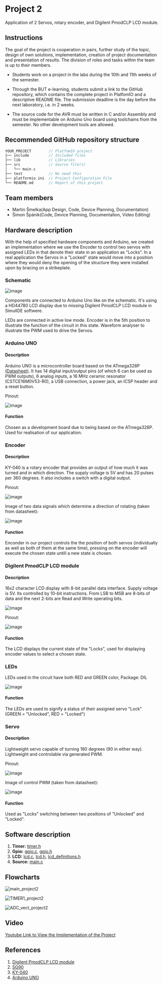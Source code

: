 # Project 2

Application of 2 Servos, rotary encoder, and Digilent PmodCLP LCD module.

## Instructions

The goal of the project is cooperation in pairs, further study of the topic, design of own solutions, implementation, creation of project documentation and presentation of results. The division of roles and tasks within the team is up to their members.

* Students work on a project in the labs during the 10th and 11th weeks of the semester.

* Through the BUT e-learning, students submit a link to the GitHub repository, which contains the complete project in PlatfomIO and a descriptive README file. The submission deadline is the day before the next laboratory, i.e. in 2 weeks.

* The source code for the AVR must be written in C and/or Assembly and must be implementable on Arduino Uno board using toolchains from the semester. No other development tools are allowed.

## Recommended GitHub repository structure

   ```c
   YOUR_PROJECT        // PlatfomIO project
   ├── include         // Included files
   ├── lib             // Libraries
   ├── src             // Source file(s)
   │   └── main.c
   ├── test            // No need this
   ├── platformio.ini  // Project Configuration File
   └── README.md       // Report of this project
   ```
## Team members

* Martin Šmelka(App Design, Code, Device Planning, Documentation)
* Šimon Špánik(Code, Device Planning, Documentation, Video Editing)

## Hardware description

With the help of specified hardware components and Arduino, we created an implementation where we use the Encoder to control two servos with assigned LEDs in that denote their state in an application as "Locks". In a real application the Servos in a "Locked" state would move into a position where they would deny the opening of the structure they were installed upon by bracing on a strikeplate.

### Schematic

![image](https://github.com/MartinSmelka/Digital-Electronics-2-Smelka/blob/main/Pic/Circuit_Projekt2.png)

Components are connected to Arduino Uno like on the schematic. 
It's using a HD44780 LCD display due to missing Digilent PmodCLP LCD module in SimullDE softwere.

LEDs are connected in active low mode. Encoder is in the 5th position to illustrate the function of the circuit in this state. Waveform analyser to illustrate the PWM used to drive the Servos.

### Arduino UNO

#### Description

Arduino UNO is a microcontroller board based on the ATmega328P [(Datasheet)](https://ww1.microchip.com/downloads/en/DeviceDoc/Atmel-7810-Automotive-Microcontrollers-ATmega328P_Datasheet.pdf). It has 14 digital input/output pins (of which 6 can be used as PWM outputs), 6 analog inputs, a 16 MHz ceramic resonator (CSTCE16M0V53-R0), a USB connection, a power jack, an ICSP header and a reset button.

Pinout:

![image](https://github.com/MartinSmelka/Digital-Electronics-2-Smelka/blob/main/Pic/UNO_Pinout.png)

#### Function

Chosen as a development board due to being based on the ATmega328P. Used for realisation of our application.

### Encoder

#### Description

KY-040 is a rotary encoder that provides an output of how much it was turned and in which direction. The supply voltage is 5V and has 20 pulses per 360 degrees. It also includes a switch with a digital output.

Pinout:

![image](https://user-images.githubusercontent.com/99726477/205434930-50e16daf-f3ed-4ef1-aaff-bf3b9e7298a7.png)

Image of two data signals which determine a direction of rotating (taken from datasheet):

![image](https://user-images.githubusercontent.com/99726477/205435020-c9411c68-0b3f-4a49-8d00-867d629956a3.png)


#### Function

Enconder in our project controls the the position of both servos (individually as well as both of them at the same time), pressing on the encoder will execute the chosen state untill a new state is chosen.


### Digilent PmodCLP LCD module

#### Description

16x2 character LCD display with 8-bit parallel data interface. Supply voltage is 5V. Its controlled by 10-bit instructions. From LSB to MSB are 8-bits of data and the next 2-bits are Read and Write operating bits.

![image](https://user-images.githubusercontent.com/99726477/205435246-52842a16-c7c0-4014-881b-cd2b4b707686.png)

Pinout:

![image](https://user-images.githubusercontent.com/99726477/205435281-7e80ee4f-f1b4-459c-ac3e-b6893d463a5d.png)


#### Function

The LCD displays the current state of the "Locks", used for displaying encoder values to select a chosen state.

### LEDs

LEDs used in the circuit have both RED and GREEN color, Package: DIL

![image](https://user-images.githubusercontent.com/99726477/205602378-859bb8f7-a3a6-496c-943f-c0729d48a317.png)

#### Function

The LEDs are used to signify a status of their assigned servo "Lock" (GREEN = "Unlocked", RED = "Locked")

### Servo

#### Description
Lightweight servo capable of turning 180 degrees (90 in either way). Lightweight and controlable via generated PWM. 

Pinout:

![image](https://github.com/MartinSmelka/Digital-Electronics-2-Smelka/blob/main/Pic/SG90_Pin_out.png)

Image of control PWM (taken from datasheet):

![image](https://github.com/MartinSmelka/Digital-Electronics-2-Smelka/blob/main/Pic/SG90_PWM.png)


#### Function

Used as "Locks" switching between two positions of "Unlocked" and "Locked".

## Software description
 1. **Timer:** [timer.h](https://github.com/MartinSmelka/Digital-Electronics-2-Smelka/blob/main/Labs/Project2_Lock/include/timer.h)
 2. **Gpio:** [gpio.c](https://github.com/MartinSmelka/Digital-Electronics-2-Smelka/blob/main/Labs/Project2_Lock/lib/gpio/gpio.c), [gpio.h](https://github.com/MartinSmelka/Digital-Electronics-2-Smelka/blob/main/Labs/Project2_Lock/lib/gpio/gpio.h)
 3. **LCD:** [lcd.c](https://github.com/MartinSmelka/Digital-Electronics-2-Smelka/blob/main/Labs/Project2_Lock/lib/lcd/lcd.c), [lcd.h](https://github.com/MartinSmelka/Digital-Electronics-2-Smelka/blob/main/Labs/Project2_Lock/lib/lcd/lcd.h), [lcd_definitions.h](https://github.com/MartinSmelka/Digital-Electronics-2-Smelka/blob/main/Labs/Project2_Lock/lib/lcd/lcd_definitions.h)
 4. **Source:** [main.c](https://github.com/MartinSmelka/Digital-Electronics-2-Smelka/blob/main/Labs/Project2_Lock/src/main.c)

## Flowcharts

![main_project2](https://user-images.githubusercontent.com/99726477/207828184-66c54987-cae4-4e5c-93b1-bcc2720a8ab6.png)

![TIMER1_project2](https://user-images.githubusercontent.com/99726477/207828233-d5cb585e-fe37-4021-9c37-998f4cb12c5b.png)

![ADC_vect_project2](https://user-images.githubusercontent.com/99726477/207828276-71da7d1d-0e14-4bbd-890d-ed70516229b5.png)

## Video

[Youtube Link to View the Implementation of the Project](https://youtu.be/GND5rMOg6Ww)

## References

1. [Digilent PmodCLP LCD module](https://www.tme.eu/Document/07d3a201631d75ac52980710936cebec/410-142P.pdf)
2. [SG90](http://www.ee.ic.ac.uk/pcheung/teaching/DE1_EE/stores/sg90_datasheet.pdf)
3. [KY-040](https://www.rcscomponents.kiev.ua/datasheets/ky-040-datasheet.pdf)
4. [Arduino UNO](https://docs.arduino.cc/resources/datasheets/A000066-datasheet.pdf)
